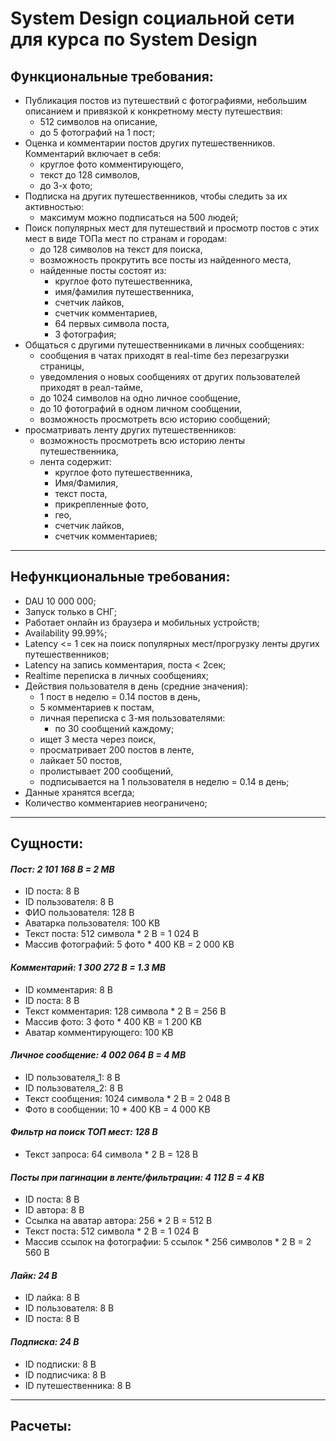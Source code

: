# System Design социальной сети для курса по System Design

## Функциональные требования:
- Публикация постов из путешествий с фотографиями, небольшим описанием и привязкой к конкретному месту путешествия:
  - 512 символов на описание,
  - до 5 фотографий на 1 пост;
- Оценка и комментарии постов других путешественников. Комментарий включает в себя:
  - круглое фото комментирующего,
  - текст до 128 символов,
  - до 3-х фото;
- Подписка на других путешественников, чтобы следить за их активностью:
  - максимум можно подписаться на 500 людей;
- Поиск популярных мест для путешествий и просмотр постов с этих мест в виде ТОПа мест по странам и городам:
  - до 128 символов на текст для поиска,
  - возможность прокрутить все посты из найденного места,
  - найденные посты состоят из:
    - круглое фото путешественника,
    - имя/фамилия путешественника,
    - счетчик лайков,
    - счетчик комментариев,
    - 64 первых символа поста,
    - 3 фотография;
- Общаться с другими путешественниками в личных сообщениях:
  - сообщения в чатах приходят в real-time без перезагрузки страницы,
  - уведомления о новых сообщениях от других пользователей приходят в реал-тайме,
  - до 1024 символов на одно личное сообщение,
  - до 10 фотографий в одном личном сообщении,
  - возможность просмотреть всю историю сообщений;
- просматривать ленту других путешественников:
  - возможность просмотреть всю историю ленты путешественника,
  - лента содержит:
    - круглое фото путешественника,
    - Имя/Фамилия,
    - текст поста,
    - прикрепленные фото,
    - гео,
    - счетчик лайков,
    - счетчик комментариев;
---
## Нефункциональные требования:
- DAU 10 000 000;
- Запуск только в СНГ;
- Работает онлайн из браузера и мобильных устройств;
- Availability 99.99%;
- Latency <= 1 сек на поиск популярных мест/прогрузку ленты других путешественников;
- Latency на запись комментария, поста < 2сек;
- Realtime переписка в личных сообщениях;
- Действия пользователя в день (средние значения):
  - 1 пост в неделю = 0.14 постов в день,
  - 5 комментариев к постам,
  - личная переписка с 3-мя пользователями:
    - по 30 сообщений каждому;
  - ищет 3 места через поиск,
  - просматривает 200 постов в ленте,
  - лайкает 50 постов,
  - пролистывает 200 сообщений,
  - подписывается на 1 пользователя в неделю = 0.14 в день;
- Данные хранятся всегда;
- Количество комментариев неограничено;
---
## Сущности:
#### _Пост: 2 101 168 B = 2 MB_
- ID поста: 8 B
- ID пользователя: 8 B
- ФИО пользователя: 128 B
- Аватарка пользователя: 100 KB
- Текст поста: 512 символа * 2 B = 1 024 B
- Массив фотографий: 5 фото * 400 KB = 2 000 KB

#### _Комментарий: 1 300 272 B = 1.3 MB_
- ID комментария: 8 B
- ID поста: 8 B
- Текст комментария: 128 символа * 2 B = 256 B
- Массив фото: 3 фото * 400 KB = 1 200 KB
- Аватар комментирующего: 100 KB

#### _Личное сообщение: 4 002 064 B = 4 MB_
- ID пользователя_1: 8 B
- ID пользователя_2: 8 B
- Текст сообщения: 1024 символа * 2 B = 2 048 B
- Фото в сообщении: 10 * 400 KB = 4 000 KB

#### _Фильтр на поиск ТОП мест: 128 B_
- Текст запроса: 64 символа * 2 B = 128 B

#### _Посты при пагинации в ленте/фильтрации: 4 112 B = 4 KB_
- ID поста: 8 B
- ID автора: 8 B
- Ссылка на аватар автора: 256 * 2 B = 512 B
- Текст поста: 512 символа * 2 B = 1 024 B
- Массив ссылок на фотографии: 5 ссылок * 256 символов * 2 B = 2 560 B

#### _Лайк: 24 B_
- ID лайка: 8 B
- ID пользователя: 8 B
- ID поста: 8 B

#### _Подписка: 24 B_
- ID подписки: 8 B
- ID подписчика: 8 B
- ID путешественника: 8 B
---
## Расчеты:
